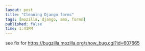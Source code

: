```yaml
---
layout: post
title: "Cleaning Django forms"
tags: [mozilla, django, amo, forms]
published: false
time: 1:41PM
---
```


see fix for https://bugzilla.mozilla.org/show_bug.cgi?id=607665
